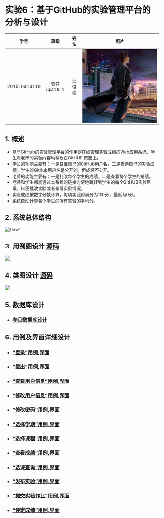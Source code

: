 # 实验6：基于GitHub的实验管理平台的分析与设计
|学号|班级|姓名|照片|
|:-------:|:-------------: | :----------:|:---:|
|201510414119|软件(本)15-1|汪俊程|![flow1](wc3.jpg)|

## 1. 概述
- 基于GitHub的实验管理平台的作用是在线管理实验成绩的Web应用系统。学生和老师的实验内容均存放在GitHUB
页面上。
- 学生的功能主要有：一是设置自己的GitHub用户名，二是查询自己的实验成绩。学生的GitHub用户名是公开的，但成绩不公开。
- 老师的功能主要有：一是批改每个学生的成绩，二是查看每个学生的成绩。
- 老师和学生都能通过本系统的链接方便地跳转到学生的每个GitHUB实验目录，以便批改实验或者查看实验情况。
- 实验成绩按数字分数计算，每项实验的满分为100分，最低为0分。
- 系统自动计算每个学生的所有实验的平均分。

## 2. 系统总体结构
![flow1](png1.png)

## 3. 用例图设计 [源码](./src/usecase.puml)
![](./img/usecase.png)

## 4. 类图设计 [源码](./src/class.puml)
![](./img/class.png)

## 5. 数据库设计
- ### [参见数据库设计](./数据库设计.md)

## 6. 用例及界面详细设计

- ### [“登录”用例](./src/yongli/登录.md),[界面](https://guokunjin.github.io/is_analysis/test6/ui/login_html.html)
- ### [“登出”用例](./src/yongli/退出.md),[界面](https://guokunjin.github.io/is_analysis/test6/ui/index-student_html.html)
- ### [“查看用户信息”用例](./src/yongli/查看用户信息.md),[界面](https://guokunjin.github.io/is_analysis/test6/ui/index-student_html.html)
- ### [“修改用户信息”用例](./src/yongli/修改用户信息.md),[界面](https://guokunjin.github.io/is_analysis/test6/ui/index-student_html.html)
- ### [“修改密码”用例](./src/yongli/修改密码.md),[界面](https://guokunjin.github.io/is_analysis/test6/ui/index-student_html.html)
- ### [“选择学期”用例](./src/yongli/选择学期.md),[界面](https://guokunjin.github.io/is_analysis/test6/ui/index-teacher_html.html)
- ### [“选择课程”用例](./src/yongli/选择课程.md),[界面](https://guokunjin.github.io/is_analysis/test6/ui/index-teacher_html.html)
- ### [“查看成绩”用例](./src/yongli/查看成绩.md),[界面](https://guokunjin.github.io/is_analysis/test6/ui/index-student_html.html)
- ### [“选课查询”用例](./src/yongli/选课查询.md),[界面](https://guokunjin.github.io/is_analysis/test6/ui/index-student_html.html)
- ### [“发布实验”用例](./src/yongli/发布实验.md),[界面](https://guokunjin.github.io/is_analysis/test6/ui/publishtest_html.html)
- ### [“提交实验作业”用例](./src/yongli/提交实验作业.md),[界面](https://guokunjin.github.io/is_analysis/test6/ui/publishtest_html.html)
- ### [“评定成绩”用例](./src/yongli/评定成绩.md),[界面](https://guokunjin.github.io/is_analysis/test6/ui/publishtest_html.html)








